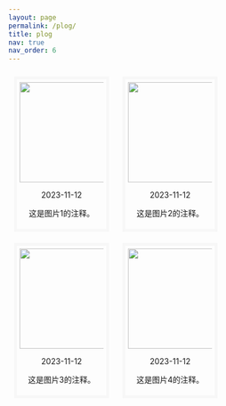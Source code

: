 ```yaml
---
layout: page
permalink: /plog/
title: plog
nav: true
nav_order: 6
---
```


<head>
  <style>
    .image-container {
      text-align: center;
      display: inline-block;
      width: 30%; /* 设置每列宽度 */
      margin: 10px; /* 设置列之间的间距 */
      border: 5px solid #f7f7f7;
      padding: 5px;
    }
  </style>
</head>
<body>

<div class="image-container">
  <img src="../assets/img/plog_img/ZhangChengming_dlut.png" alt="" width="300" height="180">
  <p>2023-11-12</p>
  <p>这是图片1的注释。</p>
</div>

<div class="image-container">
  <img src="../assets/img/plog_img/ZhangChengming_dlut.png" alt="" width="300" height="180">
  <p>2023-11-12</p>
  <p>这是图片2的注释。</p>
</div>

<div class="image-container">
  <img src="../assets/img/plog_img/ZhangChengming_dlut.png" alt="" width="300" height="180">
  <p>2023-11-12</p>
  <p>这是图片3的注释。</p>
</div>

<div class="image-container">
  <img src="../assets/img/plog_img/ZhangChengming_dlut.png" alt="" width="300" height="180">
  <p>2023-11-12</p>
  <p>这是图片4的注释。</p>
</div>


</body>
